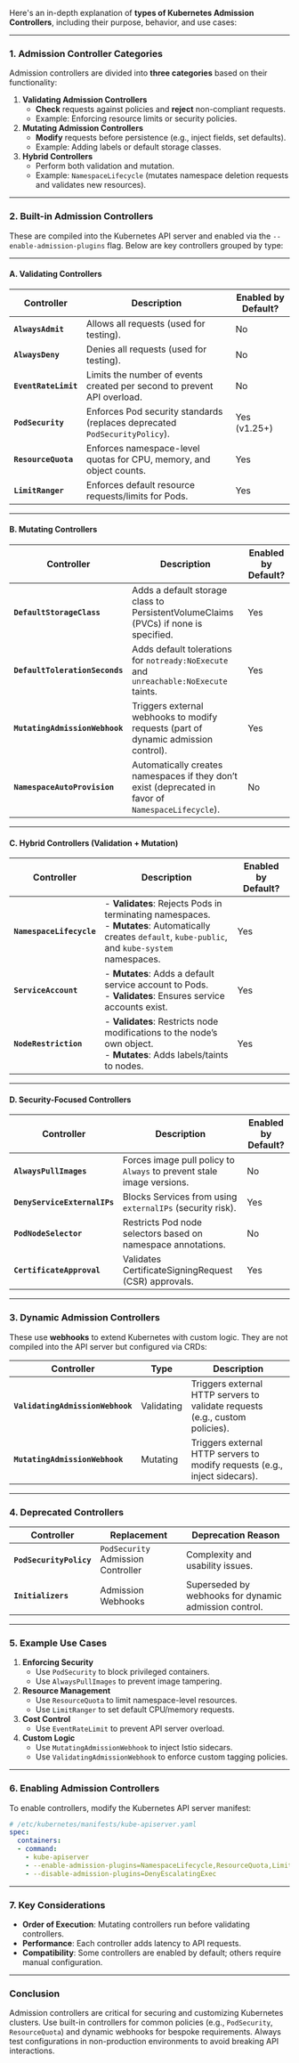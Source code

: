 Here's an in-depth explanation of **types of Kubernetes Admission Controllers**, including their purpose, behavior, and use cases:

---

### **1. Admission Controller Categories**
Admission controllers are divided into **three categories** based on their functionality:
1. **Validating Admission Controllers**  
   - **Check** requests against policies and **reject** non-compliant requests.
   - Example: Enforcing resource limits or security policies.
2. **Mutating Admission Controllers**  
   - **Modify** requests before persistence (e.g., inject fields, set defaults).
   - Example: Adding labels or default storage classes.
3. **Hybrid Controllers**  
   - Perform both validation and mutation.
   - Example: `NamespaceLifecycle` (mutates namespace deletion requests and validates new resources).

---

### **2. Built-in Admission Controllers**
These are compiled into the Kubernetes API server and enabled via the `--enable-admission-plugins` flag. Below are key controllers grouped by type:

---

#### **A. Validating Controllers**
| Controller                          | Description                                                                                     | Enabled by Default? |
|-------------------------------------|-------------------------------------------------------------------------------------------------|---------------------|
| **`AlwaysAdmit`**                   | Allows all requests (used for testing).                                                        | No                  |
| **`AlwaysDeny`**                    | Denies all requests (used for testing).                                                        | No                  |
| **`EventRateLimit`**                | Limits the number of events created per second to prevent API overload.                         | No                  |
| **`PodSecurity`**                   | Enforces Pod security standards (replaces deprecated `PodSecurityPolicy`).                      | Yes (v1.25+)       |
| **`ResourceQuota`**                 | Enforces namespace-level quotas for CPU, memory, and object counts.                            | Yes                 |
| **`LimitRanger`**                   | Enforces default resource requests/limits for Pods.                                             | Yes                 |

---

#### **B. Mutating Controllers**
| Controller                          | Description                                                                                     | Enabled by Default? |
|-------------------------------------|-------------------------------------------------------------------------------------------------|---------------------|
| **`DefaultStorageClass`**           | Adds a default storage class to PersistentVolumeClaims (PVCs) if none is specified.             | Yes                 |
| **`DefaultTolerationSeconds`**      | Adds default tolerations for `notready:NoExecute` and `unreachable:NoExecute` taints.           | Yes                 |
| **`MutatingAdmissionWebhook`**      | Triggers external webhooks to modify requests (part of dynamic admission control).              | Yes                 |
| **`NamespaceAutoProvision`**        | Automatically creates namespaces if they don’t exist (deprecated in favor of `NamespaceLifecycle`). | No           |

---

#### **C. Hybrid Controllers (Validation + Mutation)**
| Controller                          | Description                                                                                     | Enabled by Default? |
|-------------------------------------|-------------------------------------------------------------------------------------------------|---------------------|
| **`NamespaceLifecycle`**            | - **Validates**: Rejects Pods in terminating namespaces. <br> - **Mutates**: Automatically creates `default`, `kube-public`, and `kube-system` namespaces. | Yes |
| **`ServiceAccount`**                | - **Mutates**: Adds a default service account to Pods. <br> - **Validates**: Ensures service accounts exist. | Yes |
| **`NodeRestriction`**               | - **Validates**: Restricts node modifications to the node’s own object. <br> - **Mutates**: Adds labels/taints to nodes. | Yes |

---

#### **D. Security-Focused Controllers**
| Controller                          | Description                                                                                     | Enabled by Default? |
|-------------------------------------|-------------------------------------------------------------------------------------------------|---------------------|
| **`AlwaysPullImages`**              | Forces image pull policy to `Always` to prevent stale image versions.                           | No                  |
| **`DenyServiceExternalIPs`**        | Blocks Services from using `externalIPs` (security risk).                                       | Yes                 |
| **`PodNodeSelector`**               | Restricts Pod node selectors based on namespace annotations.                                    | No                  |
| **`CertificateApproval`**           | Validates CertificateSigningRequest (CSR) approvals.                                            | Yes                 |

---

### **3. Dynamic Admission Controllers**
These use **webhooks** to extend Kubernetes with custom logic. They are not compiled into the API server but configured via CRDs:

| Controller                          | Type       | Description                                                                 |
|-------------------------------------|------------|-----------------------------------------------------------------------------|
| **`ValidatingAdmissionWebhook`**    | Validating | Triggers external HTTP servers to validate requests (e.g., custom policies).|
| **`MutatingAdmissionWebhook`**      | Mutating   | Triggers external HTTP servers to modify requests (e.g., inject sidecars).  |

---

### **4. Deprecated Controllers**
| Controller                          | Replacement                     | Deprecation Reason                                              |
|-------------------------------------|---------------------------------|-----------------------------------------------------------------|
| **`PodSecurityPolicy`**             | `PodSecurity` Admission Controller | Complexity and usability issues.                              |
| **`Initializers`**                  | Admission Webhooks              | Superseded by webhooks for dynamic admission control.           |

---

### **5. Example Use Cases**
1. **Enforcing Security**  
   - Use `PodSecurity` to block privileged containers.
   - Use `AlwaysPullImages` to prevent image tampering.
2. **Resource Management**  
   - Use `ResourceQuota` to limit namespace-level resources.
   - Use `LimitRanger` to set default CPU/memory requests.
3. **Cost Control**  
   - Use `EventRateLimit` to prevent API server overload.
4. **Custom Logic**  
   - Use `MutatingAdmissionWebhook` to inject Istio sidecars.
   - Use `ValidatingAdmissionWebhook` to enforce custom tagging policies.

---

### **6. Enabling Admission Controllers**
To enable controllers, modify the Kubernetes API server manifest:
```yaml
# /etc/kubernetes/manifests/kube-apiserver.yaml
spec:
  containers:
  - command:
    - kube-apiserver
    - --enable-admission-plugins=NamespaceLifecycle,ResourceQuota,LimitRanger,PodSecurity
    - --disable-admission-plugins=DenyEscalatingExec
```

---

### **7. Key Considerations**
- **Order of Execution**: Mutating controllers run before validating controllers.
- **Performance**: Each controller adds latency to API requests.
- **Compatibility**: Some controllers are enabled by default; others require manual configuration.

---

### **Conclusion**
Admission controllers are critical for securing and customizing Kubernetes clusters. Use built-in controllers for common policies (e.g., `PodSecurity`, `ResourceQuota`) and dynamic webhooks for bespoke requirements. Always test configurations in non-production environments to avoid breaking API interactions.
